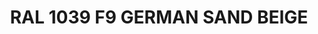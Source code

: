 ---
layout: product
title: "RAL 1039 F9 GERMAN SAND BEIGE"
price: "300" 
desc: "Akrilna boja 17mL"
img_path: "/assets/img/A.MIG-0027.webp"
brand: "AMMO"
available: true
special_offer: false
new: false
soon: false
cat: "020000"
subcat: "020100"
subsubcat: "020101"
sifra: "A.MIG-0027"
popular: false
spec: false
---